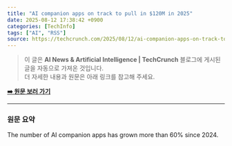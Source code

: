 ```yaml
---
title: "AI companion apps on track to pull in $120M in 2025"
date: 2025-08-12 17:38:42 +0900
categories: [TechInfo]
tags: ["AI", "RSS"]
source: https://techcrunch.com/2025/08/12/ai-companion-apps-on-track-to-pull-in-120m-in-2025/
---
```


> 이 글은 **AI News & Artificial Intelligence | TechCrunch** 블로그에 게시된 글을 자동으로 가져온 것입니다. <br>
> 더 자세한 내용과 원문은 아래 링크를 참고해 주세요.

**[➡️ 원문 보러 가기](https://techcrunch.com/2025/08/12/ai-companion-apps-on-track-to-pull-in-120m-in-2025/)**

---

### 원문 요약

The number of AI companion apps has grown more than 60% since 2024.
        
